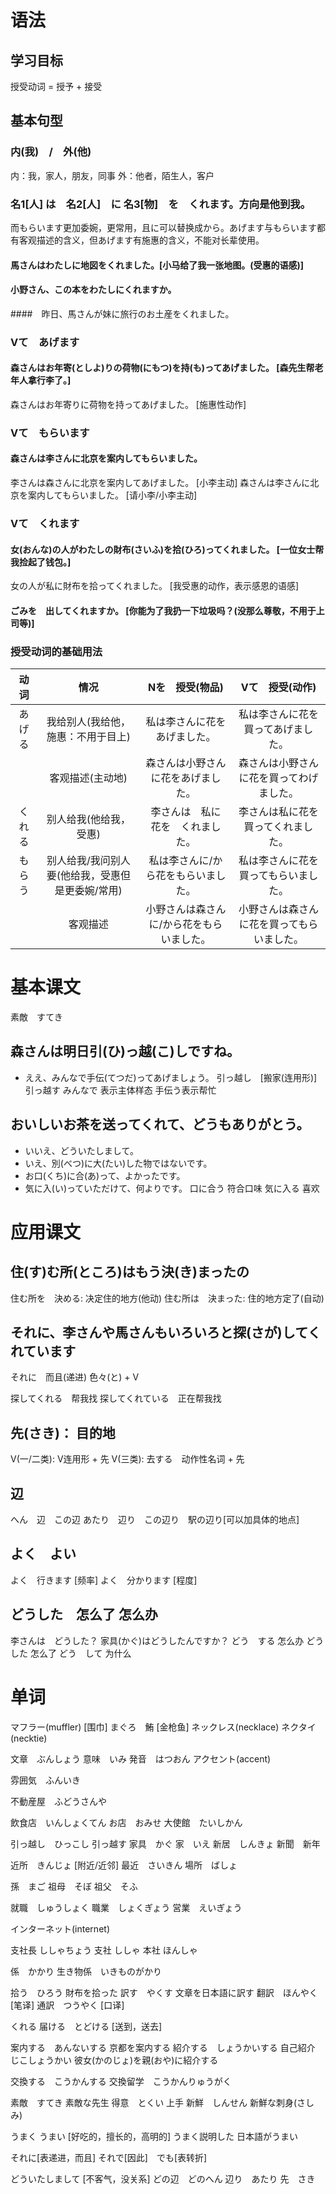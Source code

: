 # 语法
## 学习目标
授受动词 = 授予 + 接受
## 基本句型
### 内(我)　/　外(他)
内：我，家人，朋友，同事
外：他者，陌生人，客户
### 名1[人] は　名2[人]　に 名3[物]　を　くれます。方向是他到我。
而もらいます更加委婉，更常用，且に可以替换成から。あげます与もらいます都有客观描述的含义，但あげます有施惠的含义，不能对长辈使用。
#### 馬さんはわたしに地図をくれました。[小马给了我一张地图。(受惠的语感)]
#### 小野さん、この本をわたしにくれますか。
####　昨日、馬さんが妹に旅行のお土産をくれました。
### Vて　あげます
#### 森さんはお年寄(としよ)りの荷物(にもつ)を持(も)ってあげました。 [森先生帮老年人拿行李了。]
森さんはお年寄りに荷物を持ってあげました。  [施惠性动作]
### Vて　もらいます
#### 森さんは李さんに北京を案内してもらいました。
李さんは森さんに北京を案内してあげました。  [小李主动]
森さんは李さんに北京を案内してもらいました。    [请小李/小李主动]
### Vて　くれます
#### 女(おんな)の人がわたしの財布(さいふ)を拾(ひろ)ってくれました。 [一位女士帮我捡起了钱包。]
女の人が私に財布を拾ってくれました。    [我受惠的动作，表示感恩的语感]
#### ごみを　出してくれますか。 [你能为了我扔一下垃圾吗？(没那么尊敬，不用于上司等)]
### 授受动词的基础用法
|动词|情况|Nを　授受(物品)|Vて　授受(动作)|
|:-:|:-:|:-:|:-:|
|あげる|我给别人(我给他，施惠：不用于目上)|私は李さんに花をあげました。|私は李さんに花を買ってあげました。|
||客观描述(主动地)|森さんは小野さんに花をあげました。|森さんは小野さんに花を買ってわげました。|
|くれる|别人给我(他给我，受惠)|李さんは　私に　花を　くれました。|李さんは私に花を買ってくれました。|
|もらう|别人给我/我问别人要(他给我，受惠但是更委婉/常用)|私は李さんに/から花をもらいました。|私は李さんに花を買ってもらいました。|
||客观描述|小野さんは森さんに/から花をもらいました。|小野さんは森さんに花を買ってもらいました。|

# 基本课文
素敵　すてき
## 森さんは明日引(ひ)っ越(こ)しですね。
- ええ、みんなで手伝(てつだ)ってあげましょう。
引っ越し　[搬家(连用形)]    引っ越す 
みんなで 表示主体样态
手伝う表示帮忙
## おいしいお茶を送ってくれて、どうもありがとう。
- いいえ、どういたしまして。
- いえ、別(べつ)に大(たい)した物ではないです。
- お口(くち)に合(あ)って、よかったです。
- 気に入(い)っていただけて、何よりです。
口に合う    符合口味
気に入る    喜欢

# 应用课文
## 住(す)む所(ところ)はもう決(き)まったの
住む所を　決める: 决定住的地方(他动)
住む所は　決まった: 住的地方定了(自动)
## それに、李さんや馬さんもいろいろと探(さが)してくれています
それに　而且(递进)
色々(と) + V

探してくれる　帮我找
探してくれている　正在帮我找
## 先(さき)： 目的地
V(一/二类): V连用形 + 先
V(三类): 去する　动作性名词 + 先
## 辺
へん　辺　この辺
あたり　辺り　この辺り　駅の辺り[可以加具体的地点]
## よく　よい
よく　行きます  [频率]
よく　分かります    [程度]
## どうした　怎么了 怎么办
李さんは　どうした？
家具(かぐ)はどうしたんですか？
どう　する  怎么办
どう　した  怎么了
どう　して  为什么

# 单词
マフラー(muffler)   [围巾]
    まぐろ　鮪  [金枪鱼]
ネックレス(necklace)
    ネクタイ(necktie)

文章　ぶんしょう
意味　いみ
発音　はつおん
    アクセント(accent)

雰囲気　ふんいき

不動産屋　ふどうさんや

飲食店　いんしょくてん
    お店　おみせ
大使館　たいしかん

引っ越し　ひっこし
    引っ越す
家具　かぐ
    家　いえ
新居　しんきょ
    新聞　新年

近所　きんじょ  [附近/近邻]
    最近　さいきん
    場所　ばしょ

孫　まご
    祖母　そぼ
    祖父　そふ

就職　しゅうしょく
    職業　しょくぎょう
    営業　えいぎょう

インターネット(internet)

支社長  ししゃちょう
    支社    ししゃ
    本社    ほんしゃ

係　かかり
    生き物係　いきものがかり

拾う　ひろう
    財布を拾った
訳す　やくす
    文章を日本語に訳す
    翻訳　ほんやく  [笔译]
    通訳　つうやく  [口译]

くれる
届ける　とどける    [送到，送去]

案内する　あんないする
    京都を案内する
紹介する　しょうかいする
    自己紹介　じこしょうかい
    彼女(かのじょ)を親(おや)に紹介する

交換する　こうかんする
    交換留学　こうかんりゅうがく

素敵　すてき
    素敵な先生
得意　とくい
    上手
新鮮　しんせん
    新鮮な刺身(さしみ)

うまく
    うまい  [好吃的，擅长的，高明的]
    うまく説明した
    日本語がうまい

それに[表递进，而且]
    それで[因此]　でも[表转折]

どういたしまして    [不客气，没关系]
どの辺　どのへん
    辺り　あたり
先　さき
